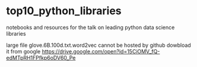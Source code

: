 # top10_python_libraries
notebooks and resources for the talk on leading python data science libraries

large file glove.6B.100d.txt.word2vec cannot be hosted by github
dowbload it from google https://drive.google.com/open?id=15CiOMV_fQ-edMTpRH1FPfkp6oDV60_Pe
